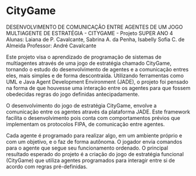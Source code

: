 # CityGame

DESENVOLVIMENTO DE COMUNICAÇÃO ENTRE AGENTES DE UM JOGO MULTIAGENTE DE ESTRATÉGIA - CITYGAME - Projeto SUPER ANO 4
Alunas: Laiana de P. Cavalcante, Sabrina A. da Penha, Isabelly Sofia C. de Almeida
Professor: André Cavalcante


Este projeto visa o aprendizado de programação de sistemas de multiagentes através de uma jogo de estratégia chamado CityGame, tornando o estudo do desenvolvimento de agentes e a comunicação entres eles, mais simples e de forma descontraída. Utilizando ferramentas como UML e Java Agent Development Environment (JADE), o projeto foi pensado na forma de que houvesse uma interação entre os agentes para que fossem obedecidas regras do jogo definidas antecipadamente.

O desenvolvimento do jogo de estratégia CityGame, envolve a comunicação entre os agentes através da plataforma JADE. Este framework facilita o desenvolvimento pois conta com comportamentos prévios que implementam os protocolos FIPA, de
comunicação entre agentes.

Cada agente é programado para realizar algo, em um ambiente próprio e com um objetivo, e o faz de forma autônoma. O jogador envia comandos para o agente que segue seu funcionamento ordenado. O principal resultado esperado do projeto é a criação do jogo de estratégia funcional (CityGame) que utiliza agentes programados para interagir entre si de acordo com regras pré-definidas.
